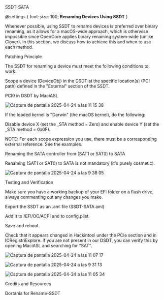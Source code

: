 SSDT-SATA

@settings { 
  font-size: 100;
**Renaming Devices Using SSDT**
}

Whenever possible, using SSDT to rename devices is preferred over binary renaming, as it allows for a macOS-wide approach, which is otherwise impossible since OpenCore applies binary renaming system-wide (unlike Clover). In this section, we discuss how to achieve this and when to use each method.

Patching Principle

The SSDT for renaming a device must meet the following conditions to work:

  Scope a device (DeviceObj) in the DSDT at the specific location(s) (PCI path) defined in the "External" section of the SSDT.

PCI0 in DSDT by MaciASL 

![Captura de pantalla 2025-04-24 a las 11 15 38](https://github.com/user-attachments/assets/96ed2781-c61d-499d-a685-7e50b11d20db)


If the loaded kernel is "Darwin" (the macOS kernel), do the following:

Disable device X (set the _STA method = Zero) and enable device Y (set the _STA method = 0x0F).


NOTE: For each scope expression you use, there must be a corresponding external reference. See the examples.

Renaming the SATA controller from (SAT1 or SAT0) to SATA

Renaming (SAT1 or SAT0) to SATA is not mandatory (it's purely cosmetic).


![Captura de pantalla 2025-04-24 a las 9 36 05](https://github.com/user-attachments/assets/c0680600-786f-4232-923b-bc326d7df99e)




Testing and Verification

Make sure you have a working backup of your EFI folder on a flash drive, always commenting out any changes you make.

Export the SSDT as an .aml file (SSDT-SATA.aml)

Add it to /EFI/OC/ACPI and to config.plist.


Save and reboot.

Check that it appears changed in Hackintool under the PCIe section and in IORegistriExplore. If you are not present in our DSDT, you can verify this by opening MaciASL and searching for “SAT”.

![Captura de pantalla 2025-04-24 a las 11 07 17](https://github.com/user-attachments/assets/03ed820c-5395-45dd-b67e-6de3c7d687ad)


![Captura de pantalla 2025-04-24 a las 9 31 13](https://github.com/user-attachments/assets/fdbf3a17-c51b-483b-b2da-0896178aa1f0)

![Captura de pantalla 2025-04-24 a las 11 05 34](https://github.com/user-attachments/assets/0eba83c5-5d7b-4c40-86c8-1c166f40a054)



Credits and Resources

Dortania for Rename-SSDT

